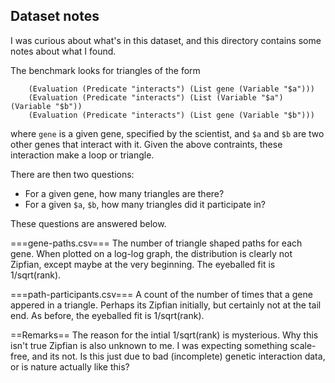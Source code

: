
Dataset notes
-------------
I was curious about what's in this dataset, and this directory
contains some notes about what I found.

The benchmark looks for triangles of the form
```
	(Evaluation (Predicate "interacts") (List gene (Variable "$a")))
	(Evaluation (Predicate "interacts") (List (Variable "$a") (Variable "$b"))
	(Evaluation (Predicate "interacts") (List gene (Variable "$b")))
```
where `gene` is a given gene, specified by the scientist, and `$a` and
`$b` are two other genes that interact with it.  Given the above
contraints, these interaction make a loop or triangle.

There are then two questions:
* For a given gene, how many triangles are there?
* For a given `$a`, `$b`, how many triangles did it participate in?

These questions are answered below.

===gene-paths.csv===
The number of triangle shaped paths for each gene.  When plotted
on a log-log graph, the distribution is clearly not Zipfian, except
maybe at the very beginning. The eyeballed fit is 1/sqrt(rank).

===path-participants.csv===
A count of the number of times that a gene appered in a triangle.
Perhaps its Zipfian initially, but certainly not at the tail end.
As before, the eyeballed fit is 1/sqrt(rank).

==Remarks==
The reason for the intial 1/sqrt(rank) is mysterious. Why this
isn't true Zipfian is also unknown to me.  I was expecting something
scale-free, and its not.  Is this just due to bad (incomplete)
genetic interaction data, or is nature actually like this?
